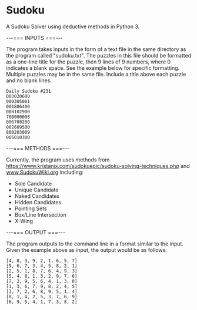# Sudoku
A Sudoku Solver using deductive methods in Python 3.

---=== INPUTS ===---

The program takes inputs in the form of a text file in the same directory as the program called "sudoku.txt".  The puzzles in this file should be formatted as a one-line title for the puzzle, then 9 lines of 9 numbers, where 0 indicates a blank space.  See the example below for specific formatting.  Multiple puzzles may be in the same file. Include a title above each puzzle and no blank lines.
```
Daily Sudoku #231
003020600
900305001
001806400
008102900
700000008
006708200
002609500
800203009
005010300
```
---=== METHODS ===---

Currently, the program uses methods from https://www.kristanix.com/sudokuepic/sudoku-solving-techniques.php and www.SudokuWiki.org including:
- Sole Candidate
- Unique Candidate
- Naked Candidates
- Hidden Candidates
- Pointing Sets
- Box/Line Intersection
- X-Wing

---=== OUTPUT ===---

The program outputs to the command line in a format similar to the input.  Given the example above as input, the output would be as follows:
```
[4, 8, 3, 9, 2, 1, 6, 5, 7]
[9, 6, 7, 3, 4, 5, 8, 2, 1]
[2, 5, 1, 8, 7, 6, 4, 9, 3]
[5, 4, 8, 1, 3, 2, 9, 7, 6]
[7, 2, 9, 5, 6, 4, 1, 3, 8]
[1, 3, 6, 7, 9, 8, 2, 4, 5]
[3, 7, 2, 6, 8, 9, 5, 1, 4]
[8, 1, 4, 2, 5, 3, 7, 6, 9]
[6, 9, 5, 4, 1, 7, 3, 8, 2]
```
